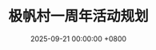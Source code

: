 ---
title: "极帆村一周年活动规划"
date: 2025-09-21 00:00:00 +0800
categories: [活动]
tags: [极帆村, 活动规划]
math: false
toc: true
---
